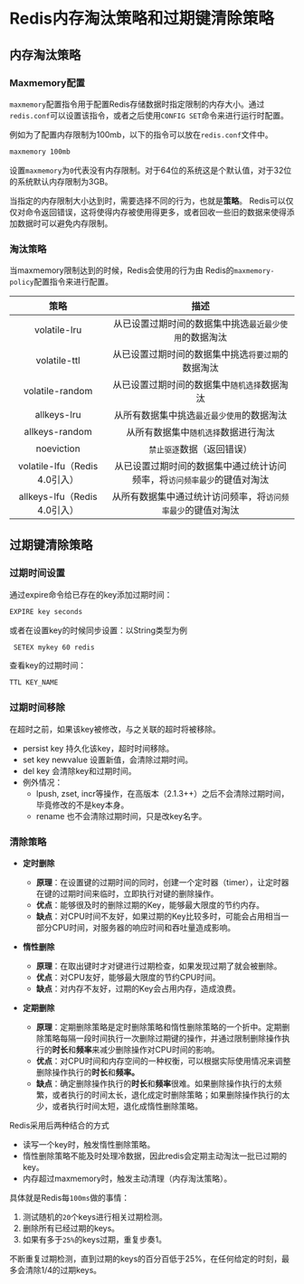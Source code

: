 # Redis内存淘汰策略和过期键清除策略

## 内存淘汰策略

### Maxmemory配置

`maxmemory`配置指令用于配置Redis存储数据时指定限制的内存大小。通过`redis.conf`可以设置该指令，或者之后使用`CONFIG SET`命令来进行运行时配置。

例如为了配置内存限制为100mb，以下的指令可以放在`redis.conf`文件中。

```bash
maxmemory 100mb
```

设置`maxmemory`为`0`代表没有内存限制。对于64位的系统这是个默认值，对于32位的系统默认内存限制为3GB。

当指定的内存限制大小达到时，需要选择不同的行为，也就是**策略**。 Redis可以仅仅对命令返回错误，这将使得内存被使用得更多，或者回收一些旧的数据来使得添加数据时可以避免内存限制。

### 淘汰策略

当maxmemory限制达到的时候，Redis会使用的行为由 Redis的`maxmemory-policy`配置指令来进行配置。

|             策略              |                             描述                             |
| :---------------------------: | :----------------------------------------------------------: |
|         volatile-lru          |    从已设置过期时间的数据集中挑选`最近最少使用`的数据淘汰    |
|         volatile-ttl          |      从已设置过期时间的数据集中挑选`将要过期`的数据淘汰      |
|        volatile-random        |         从已设置过期时间的数据集中`随机选择`数据淘汰         |
|          allkeys-lru          |          从所有数据集中挑选`最近最少使用`的数据淘汰          |
|        allkeys-random         |             从所有数据集中`随机选择`数据进行淘汰             |
|          noeviction           |                  `禁止驱逐`数据（返回错误）                  |
| volatile-lfu（Redis 4.0引入） | 从已设置过期时间的数据集中通过统计访问频率，将`访问频率最少`的键值对淘汰 |
| allkeys-lfu（Redis 4.0引入）  | 从所有数据集中通过统计访问频率，将`访问频率最少`的键值对淘汰 |

## 过期键清除策略

### 过期时间设置

通过expire命令给已存在的key添加过期时间：

```bash
EXPIRE key seconds
```

或者在设置key的时候同步设置：以String类型为例

```bash
 SETEX mykey 60 redis
```

查看key的过期时间：

```bash
TTL KEY_NAME
```

### 过期时间移除

在超时之前，如果该key被修改，与之关联的超时将被移除。

- persist key 持久化该key，超时时间移除。
- set key newvalue 设置新值，会清除过期时间。
- del key 会清除key和过期时间。
- 例外情况：
  - lpush, zset, incr等操作，在高版本（2.1.3++）之后不会清除过期时间，毕竟修改的不是key本身。
  - rename 也不会清除过期时间，只是改key名字。

### 清除策略

- **定时删除**
  - **原理**：在设置键的过期时间的同时，创建一个定时器（timer），让定时器在键的过期时间来临时，立即执行对键的删除操作。
  - **优点**：能够很及时的删除过期的Key，能够最大限度的节约内存。
  - **缺点**：对CPU时间不友好，如果过期的Key比较多时，可能会占用相当一部分CPU时间，对服务器的响应时间和吞吐量造成影响。
  
- **惰性删除**
  - **原理**：在取出键时才对键进行过期检查，如果发现过期了就会被删除。
  - **优点**：对CPU友好，能够最大限度的节约CPU时间。
  - **缺点**：对内存不友好，过期的Key会占用内存，造成浪费。
- **定期删除**
  - **原理**：定期删除策略是定时删除策略和惰性删除策略的一个折中。定期删除策略每隔一段时间执行一次删除过期键的操作，并通过限制删除操作执行的**时长**和**频率**来减少删除操作对CPU时间的影响。
  - **优点**：对CPU时间和内存空间的一种权衡，可以根据实际使用情况来调整删除操作执行的**时长**和**频率。**
  - **缺点**：确定删除操作执行的**时长**和**频率**很难。如果删除操作执行的太频繁，或者执行的时间太长，退化成定时删除策略；如果删除操作执行的太少，或者执行时间太短，退化成惰性删除策略。

Redis采用后两种结合的方式

- 读写一个key时，触发惰性删除策略。
- 惰性删除策略不能及时处理冷数据，因此redis会定期主动淘汰一批已过期的key。
- 内存超过maxmemory时，触发主动清理（内存淘汰策略）。

具体就是Redis每`100ms`做的事情：

1. 测试随机的`20`个keys进行相关过期检测。
2. 删除所有已经过期的keys。
3. 如果有多于`25%`的keys过期，重复步奏1。

不断重复过期检测，直到过期的keys的百分百低于25%，在任何给定的时刻，最多会清除1/4的过期keys。

